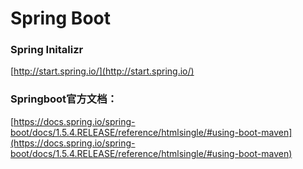# Spring Boot 

### Spring Initalizr
[http://start.spring.io/](http://start.spring.io/)

### Springboot官方文档：
[https://docs.spring.io/spring-boot/docs/1.5.4.RELEASE/reference/htmlsingle/#using-boot-maven](https://docs.spring.io/spring-boot/docs/1.5.4.RELEASE/reference/htmlsingle/#using-boot-maven)

